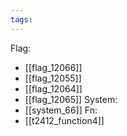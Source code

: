 ```yaml
---
tags:
---
```

Flag:
- [[flag_12066]]
- [[flag_12055]]
- [[flag_12064]]
- [[flag_12065]]
System:
- [[system_66]]
Fn:
- [[t2412_function4]]
